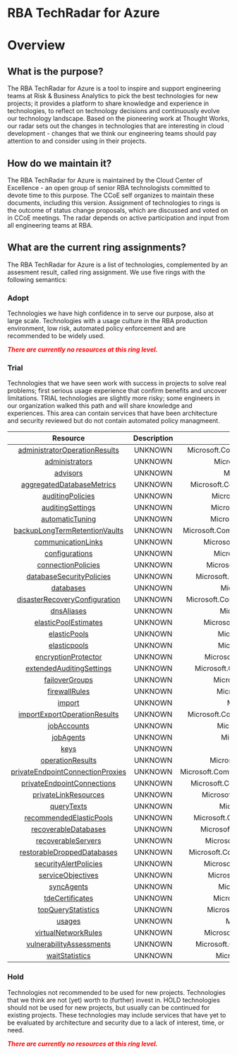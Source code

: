 
RBA TechRadar for Azure
=======================

# Overview

## What is the purpose?


The RBA TechRadar for Azure is a tool to inspire and support engineering teams at Risk & Business Analytics to pick the best technologies for new projects; it provides a platform to share knowledge and experience in technologies, to reflect on technology decisions and continuously evolve our technology landscape.  Based on the pioneering work at Thought Works, our radar sets out the changes in technologies that are interesting in cloud development - changes that we think our engineering teams should pay attention to and consider using in their projects.
## How do we maintain it?


The RBA TechRadar for Azure is maintained by the Cloud Center of Excellence - an open group of senior RBA technologists committed to devote time to this purpose.  The CCoE self organizes to maintain these documents, including this version.  Assignment of technologies to rings is the outcome of status change proposals, which are discussed and voted on in CCoE meetings.  The radar depends on active participation and input from all engineering teams at RBA.
## What are the current ring assignments?


The RBA TechRadar for Azure is a list of technologies, complemented by an assesment result, called ring assignment.  We use five rings with the following semantics:
### Adopt


Technologies we have high confidence in to serve our purpose, also at large scale.  Technologies with a usage culture in the RBA production environment, low risk, automated policy enforcement and are recommended to be widely used.  
  
***<font color="red"> There are currently no resources at this ring level. </font>***
### Trial


Technologies that we have seen work with success in projects to solve real problems;  first serious usage experience that confirm benefits and uncover limitations.  TRIAL technologies are slightly more risky; some engineers in our organization walked this path and will share knowledge and experiences.  This area can contain services that have been architecture and security reviewed but do not contain automated policy managmeent.  

|Resource|Description|Path|Status|
| :---: | :---: | :---: | :---: |
|[administratorOperationResults](https://github.com/openrba/python-azure-techradar/blob/master/Microsoft.Compute/servers/administratorOperationResults/README.md)|UNKNOWN|Microsoft.Compute/servers/administratorOperationResults|TRIAL|
|[administrators](https://github.com/openrba/python-azure-techradar/blob/master/Microsoft.Compute/servers/administrators/README.md)|UNKNOWN|Microsoft.Compute/servers/administrators|TRIAL|
|[advisors](https://github.com/openrba/python-azure-techradar/blob/master/Microsoft.Compute/servers/advisors/README.md)|UNKNOWN|Microsoft.Compute/servers/advisors|TRIAL|
|[aggregatedDatabaseMetrics](https://github.com/openrba/python-azure-techradar/blob/master/Microsoft.Compute/servers/aggregatedDatabaseMetrics/README.md)|UNKNOWN|Microsoft.Compute/servers/aggregatedDatabaseMetrics|TRIAL|
|[auditingPolicies](https://github.com/openrba/python-azure-techradar/blob/master/Microsoft.Compute/servers/auditingPolicies/README.md)|UNKNOWN|Microsoft.Compute/servers/auditingPolicies|TRIAL|
|[auditingSettings](https://github.com/openrba/python-azure-techradar/blob/master/Microsoft.Compute/servers/auditingSettings/README.md)|UNKNOWN|Microsoft.Compute/servers/auditingSettings|TRIAL|
|[automaticTuning](https://github.com/openrba/python-azure-techradar/blob/master/Microsoft.Compute/servers/automaticTuning/README.md)|UNKNOWN|Microsoft.Compute/servers/automaticTuning|TRIAL|
|[backupLongTermRetentionVaults](https://github.com/openrba/python-azure-techradar/blob/master/Microsoft.Compute/servers/backupLongTermRetentionVaults/README.md)|UNKNOWN|Microsoft.Compute/servers/backupLongTermRetentionVaults|TRIAL|
|[communicationLinks](https://github.com/openrba/python-azure-techradar/blob/master/Microsoft.Compute/servers/communicationLinks/README.md)|UNKNOWN|Microsoft.Compute/servers/communicationLinks|TRIAL|
|[configurations](https://github.com/openrba/python-azure-techradar/blob/master/Microsoft.Compute/servers/configurations/README.md)|UNKNOWN|Microsoft.Compute/servers/configurations|TRIAL|
|[connectionPolicies](https://github.com/openrba/python-azure-techradar/blob/master/Microsoft.Compute/servers/connectionPolicies/README.md)|UNKNOWN|Microsoft.Compute/servers/connectionPolicies|TRIAL|
|[databaseSecurityPolicies](https://github.com/openrba/python-azure-techradar/blob/master/Microsoft.Compute/servers/databaseSecurityPolicies/README.md)|UNKNOWN|Microsoft.Compute/servers/databaseSecurityPolicies|TRIAL|
|[databases](https://github.com/openrba/python-azure-techradar/blob/master/Microsoft.Compute/servers/databases/README.md)|UNKNOWN|Microsoft.Compute/servers/databases|TRIAL|
|[disasterRecoveryConfiguration](https://github.com/openrba/python-azure-techradar/blob/master/Microsoft.Compute/servers/disasterRecoveryConfiguration/README.md)|UNKNOWN|Microsoft.Compute/servers/disasterRecoveryConfiguration|TRIAL|
|[dnsAliases](https://github.com/openrba/python-azure-techradar/blob/master/Microsoft.Compute/servers/dnsAliases/README.md)|UNKNOWN|Microsoft.Compute/servers/dnsAliases|TRIAL|
|[elasticPoolEstimates](https://github.com/openrba/python-azure-techradar/blob/master/Microsoft.Compute/servers/elasticPoolEstimates/README.md)|UNKNOWN|Microsoft.Compute/servers/elasticPoolEstimates|TRIAL|
|[elasticPools](https://github.com/openrba/python-azure-techradar/blob/master/Microsoft.Compute/servers/elasticPools/README.md)|UNKNOWN|Microsoft.Compute/servers/elasticPools|TRIAL|
|[elasticpools](https://github.com/openrba/python-azure-techradar/blob/master/Microsoft.Compute/servers/elasticpools/README.md)|UNKNOWN|Microsoft.Compute/servers/elasticpools|TRIAL|
|[encryptionProtector](https://github.com/openrba/python-azure-techradar/blob/master/Microsoft.Compute/servers/encryptionProtector/README.md)|UNKNOWN|Microsoft.Compute/servers/encryptionProtector|TRIAL|
|[extendedAuditingSettings](https://github.com/openrba/python-azure-techradar/blob/master/Microsoft.Compute/servers/extendedAuditingSettings/README.md)|UNKNOWN|Microsoft.Compute/servers/extendedAuditingSettings|TRIAL|
|[failoverGroups](https://github.com/openrba/python-azure-techradar/blob/master/Microsoft.Compute/servers/failoverGroups/README.md)|UNKNOWN|Microsoft.Compute/servers/failoverGroups|TRIAL|
|[firewallRules](https://github.com/openrba/python-azure-techradar/blob/master/Microsoft.Compute/servers/firewallRules/README.md)|UNKNOWN|Microsoft.Compute/servers/firewallRules|TRIAL|
|[import](https://github.com/openrba/python-azure-techradar/blob/master/Microsoft.Compute/servers/import/README.md)|UNKNOWN|Microsoft.Compute/servers/import|TRIAL|
|[importExportOperationResults](https://github.com/openrba/python-azure-techradar/blob/master/Microsoft.Compute/servers/importExportOperationResults/README.md)|UNKNOWN|Microsoft.Compute/servers/importExportOperationResults|TRIAL|
|[jobAccounts](https://github.com/openrba/python-azure-techradar/blob/master/Microsoft.Compute/servers/jobAccounts/README.md)|UNKNOWN|Microsoft.Compute/servers/jobAccounts|TRIAL|
|[jobAgents](https://github.com/openrba/python-azure-techradar/blob/master/Microsoft.Compute/servers/jobAgents/README.md)|UNKNOWN|Microsoft.Compute/servers/jobAgents|TRIAL|
|[keys](https://github.com/openrba/python-azure-techradar/blob/master/Microsoft.Compute/servers/keys/README.md)|UNKNOWN|Microsoft.Compute/servers/keys|TRIAL|
|[operationResults](https://github.com/openrba/python-azure-techradar/blob/master/Microsoft.Compute/servers/operationResults/README.md)|UNKNOWN|Microsoft.Compute/servers/operationResults|TRIAL|
|[privateEndpointConnectionProxies](https://github.com/openrba/python-azure-techradar/blob/master/Microsoft.Compute/servers/privateEndpointConnectionProxies/README.md)|UNKNOWN|Microsoft.Compute/servers/privateEndpointConnectionProxies|TRIAL|
|[privateEndpointConnections](https://github.com/openrba/python-azure-techradar/blob/master/Microsoft.Compute/servers/privateEndpointConnections/README.md)|UNKNOWN|Microsoft.Compute/servers/privateEndpointConnections|TRIAL|
|[privateLinkResources](https://github.com/openrba/python-azure-techradar/blob/master/Microsoft.Compute/servers/privateLinkResources/README.md)|UNKNOWN|Microsoft.Compute/servers/privateLinkResources|TRIAL|
|[queryTexts](https://github.com/openrba/python-azure-techradar/blob/master/Microsoft.Compute/servers/queryTexts/README.md)|UNKNOWN|Microsoft.Compute/servers/queryTexts|TRIAL|
|[recommendedElasticPools](https://github.com/openrba/python-azure-techradar/blob/master/Microsoft.Compute/servers/recommendedElasticPools/README.md)|UNKNOWN|Microsoft.Compute/servers/recommendedElasticPools|TRIAL|
|[recoverableDatabases](https://github.com/openrba/python-azure-techradar/blob/master/Microsoft.Compute/servers/recoverableDatabases/README.md)|UNKNOWN|Microsoft.Compute/servers/recoverableDatabases|TRIAL|
|[recoverableServers](https://github.com/openrba/python-azure-techradar/blob/master/Microsoft.Compute/servers/recoverableServers/README.md)|UNKNOWN|Microsoft.Compute/servers/recoverableServers|TRIAL|
|[restorableDroppedDatabases](https://github.com/openrba/python-azure-techradar/blob/master/Microsoft.Compute/servers/restorableDroppedDatabases/README.md)|UNKNOWN|Microsoft.Compute/servers/restorableDroppedDatabases|TRIAL|
|[securityAlertPolicies](https://github.com/openrba/python-azure-techradar/blob/master/Microsoft.Compute/servers/securityAlertPolicies/README.md)|UNKNOWN|Microsoft.Compute/servers/securityAlertPolicies|TRIAL|
|[serviceObjectives](https://github.com/openrba/python-azure-techradar/blob/master/Microsoft.Compute/servers/serviceObjectives/README.md)|UNKNOWN|Microsoft.Compute/servers/serviceObjectives|TRIAL|
|[syncAgents](https://github.com/openrba/python-azure-techradar/blob/master/Microsoft.Compute/servers/syncAgents/README.md)|UNKNOWN|Microsoft.Compute/servers/syncAgents|TRIAL|
|[tdeCertificates](https://github.com/openrba/python-azure-techradar/blob/master/Microsoft.Compute/servers/tdeCertificates/README.md)|UNKNOWN|Microsoft.Compute/servers/tdeCertificates|TRIAL|
|[topQueryStatistics](https://github.com/openrba/python-azure-techradar/blob/master/Microsoft.Compute/servers/topQueryStatistics/README.md)|UNKNOWN|Microsoft.Compute/servers/topQueryStatistics|TRIAL|
|[usages](https://github.com/openrba/python-azure-techradar/blob/master/Microsoft.Compute/servers/usages/README.md)|UNKNOWN|Microsoft.Compute/servers/usages|TRIAL|
|[virtualNetworkRules](https://github.com/openrba/python-azure-techradar/blob/master/Microsoft.Compute/servers/virtualNetworkRules/README.md)|UNKNOWN|Microsoft.Compute/servers/virtualNetworkRules|TRIAL|
|[vulnerabilityAssessments](https://github.com/openrba/python-azure-techradar/blob/master/Microsoft.Compute/servers/vulnerabilityAssessments/README.md)|UNKNOWN|Microsoft.Compute/servers/vulnerabilityAssessments|TRIAL|
|[waitStatistics](https://github.com/openrba/python-azure-techradar/blob/master/Microsoft.Compute/servers/waitStatistics/README.md)|UNKNOWN|Microsoft.Compute/servers/waitStatistics|TRIAL|

### Hold


Technologies not recommended to be used for new projects. Technologies that we think are not (yet) worth to (further) invest in.  HOLD technologies should not be used for new projects, but usually can be continued for existing projects.  These technologies may include services that have yet to be evaluated by architecture and security due to a lack of interest, time, or need.  
  
***<font color="red"> There are currently no resources at this ring level. </font>***